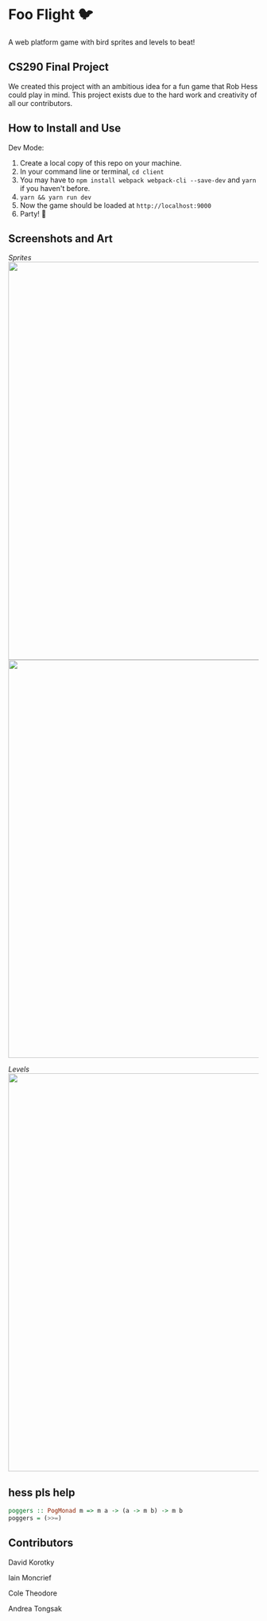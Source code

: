 # Foo Flight :bird:

A web platform game with bird sprites and levels to beat!

## CS290 Final Project

We created this project with an ambitious idea for a fun game that Rob Hess could play in mind. This project exists due to the hard work and creativity of all our contributors.

## How to Install and Use

Dev Mode:
1. Create a local copy of this repo on your machine.
2. In your command line or terminal, `cd client`
3. You may have to `npm install webpack webpack-cli --save-dev` and `yarn` if you haven't before.
4. `yarn && yarn run dev`
5. Now the game should be loaded at `http://localhost:9000`
6. Party! 🥳

## Screenshots and Art

*Sprites*
<img src="https://user-images.githubusercontent.com/29801241/119047974-7299ed00-b973-11eb-9fd2-c9d5e619d971.png" width="800">
<img src="https://user-images.githubusercontent.com/29801241/119047992-77f73780-b973-11eb-8357-6635c0470fcd.png" width="800">

*Levels*
<img src="https://user-images.githubusercontent.com/29801241/119048001-7b8abe80-b973-11eb-87d5-ce85db327de7.png" width="800">

## hess pls help
```haskell
poggers :: PogMonad m => m a -> (a -> m b) -> m b
poggers = (>>=)
```

## Contributors

David Korotky

Iain Moncrief

Cole Theodore

Andrea Tongsak